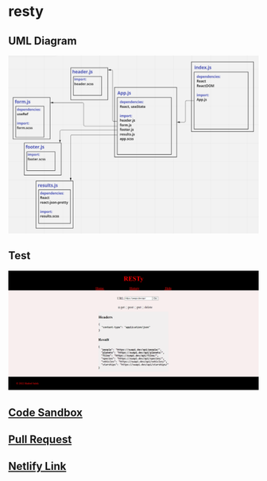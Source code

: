 # resty

## UML Diagram

![](./images/lab27b.PNG)

## Test

![](./images/lab27a.PNG)

## [Code Sandbox](https://codesandbox.io/s/elegant-sinoussi-9io30y)

## [Pull Request](https://github.com/hadeel999/resty/pull/2)

## [Netlify Link](https://62fbe095e23ace39f19f0584--jocular-marshmallow-ef0d51.netlify.app/)